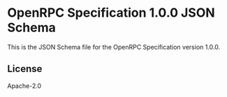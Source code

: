 # OpenRPC Specification 1.0.0 JSON Schema

This is the JSON Schema file for the OpenRPC Specification version 1.0.0.


## License

Apache-2.0

